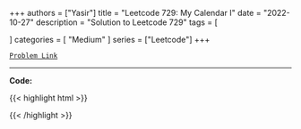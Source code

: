
+++
authors = ["Yasir"]
title = "Leetcode 729: My Calendar I"
date = "2022-10-27"
description = "Solution to Leetcode 729"
tags = [
    
]
categories = [
    "Medium"
]
series = ["Leetcode"]
+++



[`Problem Link`](https://leetcode.com/problems/my-calendar-i/description/)

---

**Code:**

{{< highlight html >}}

{{< /highlight >}}

